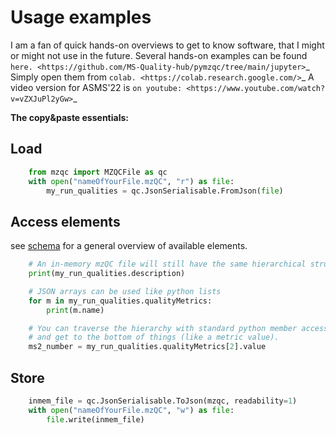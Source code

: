 # Usage examples
I am a fan of quick hands-on overviews to get to know software, that I might or might not use in the future.
Several hands-on examples can be found `here. <https://github.com/MS-Quality-hub/pymzqc/tree/main/jupyter>`_ 
Simply open them from `colab. <https://colab.research.google.com/>`_ 
A video version for ASMS'22 is `on youtube: <https://www.youtube.com/watch?v=vZXJuPl2yGw>`_

**The copy&paste essentials:**

## Load
```python
    from mzqc import MZQCFile as qc
    with open("nameOfYourFile.mzQC", "r") as file:
        my_run_qualities = qc.JsonSerialisable.FromJson(file)
```

## Access elements
see [schema](https://github.com/HUPO-PSI/mzQC/tree/main/schema>) for a general overview of available elements.
```python
    # An in-memory mzQC file will still have the same hierarchical structure as the schema
    print(my_run_qualities.description)

    # JSON arrays can be used like python lists
    for m in my_run_qualities.qualityMetrics:
        print(m.name)

    # You can traverse the hierarchy with standard python member access notation ('.') 
    # and get to the bottom of things (like a metric value).
    ms2_number = my_run_qualities.qualityMetrics[2].value
```

## Store
```python
    inmem_file = qc.JsonSerialisable.ToJson(mzqc, readability=1)
    with open("nameOfYourFile.mzQC", "w") as file:
        file.write(inmem_file)
```